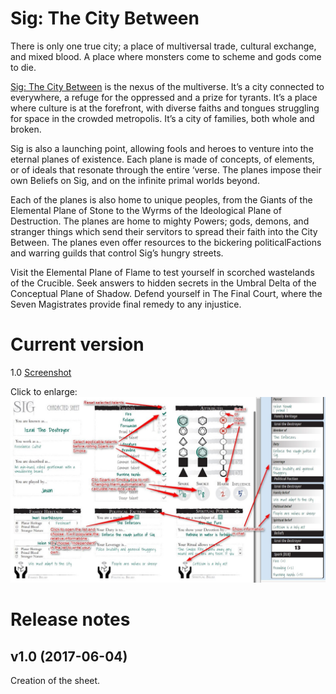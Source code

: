 # Sig: The City Between

There is only one true city; a place of multiversal trade, cultural exchange, and mixed blood. A place where monsters come to scheme and gods come to die.

[Sig: The City Between](http://www.genesisoflegend.com/products/sig/) is the nexus of the multiverse. It’s a city connected to everywhere, a refuge for the oppressed and a prize for tyrants. It’s a place where culture is at the forefront, with diverse faiths and tongues struggling for space in the crowded metropolis. It’s a city of families, both whole and broken.

Sig is also a launching point, allowing fools and heroes to venture into the eternal planes of existence. Each plane is made of concepts, of elements, or of ideals that resonate through the entire ‘verse. The planes impose their own Beliefs on Sig, and on the infinite primal worlds beyond.

Each of the planes is also home to unique peoples, from the Giants of the Elemental Plane of Stone to the Wyrms of the Ideological Plane of Destruction. The planes are home to mighty Powers; gods, demons, and stranger things which send their servitors to spread their faith into the City Between. The planes even offer resources to the bickering politicalFactions and warring guilds that control Sig’s hungry streets.

Visit the Elemental Plane of Flame to test yourself in scorched wastelands of the Crucible. Seek answers to hidden secrets in the Umbral Delta of the Conceptual Plane of Shadow. Defend yourself in The Final Court, where the Seven Magistrates provide final remedy to any injustice.

# Current version
1.0 [Screenshot](sig.jpg)

Click to enlarge:
[![How to use the sheet](sig_howto.jpg)](sig_howto.jpg)

# Release notes

## v1.0 (2017-06-04)

Creation of the sheet.
